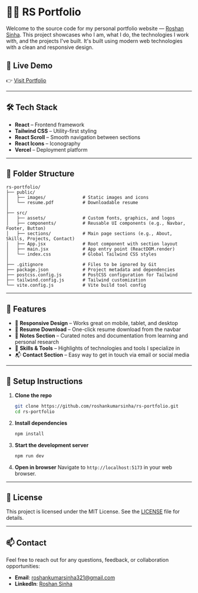 # 🧑‍💻 RS Portfolio

Welcome to the source code for my personal portfolio website — [Roshan Sinha](https://roshankumarsinha.netlify.app/). This project showcases who I am, what I do, the technologies I work with, and the projects I've built. It's built using modern web technologies with a clean and responsive design.

## 🚀 Live Demo

👉 [Visit Portfolio](https://roshankumarsinha.netlify.app/)

---

## 🛠️ Tech Stack

- **React** – Frontend framework
- **Tailwind CSS** – Utility-first styling
- **React Scroll** – Smooth navigation between sections
- **React Icons** – Iconography
- **Vercel** – Deployment platform

---

## 📁 Folder Structure

```plaintext
rs-portfolio/
├── public/
│   ├── images/              # Static images and icons
│   └── resume.pdf           # Downloadable resume
│
├── src/
│   ├── assets/              # Custom fonts, graphics, and logos
│   ├── components/          # Reusable UI components (e.g., Navbar, Footer, Button)
│   ├── sections/            # Main page sections (e.g., About, Skills, Projects, Contact)
│   ├── App.jsx              # Root component with section layout
│   ├── main.jsx             # App entry point (ReactDOM.render)
│   └── index.css            # Global Tailwind CSS styles
│
├── .gitignore               # Files to be ignored by Git
├── package.json             # Project metadata and dependencies
├── postcss.config.js        # PostCSS configuration for Tailwind
├── tailwind.config.js       # Tailwind customization
└── vite.config.js           # Vite build tool config
```

---

## 📌 Features

- 🎯 **Responsive Design** – Works great on mobile, tablet, and desktop
- 💼 **Resume Download** – One-click resume download from the navbar
- 📝 **Notes Section** – Curated notes and documentation from learning and personal research
- 🧰 **Skills & Tools** – Highlights of technologies and tools I specialize in
- 📬 **Contact Section** – Easy way to get in touch via email or social media

---

## 🧪 Setup Instructions

1. **Clone the repo**
   ```bash
   git clone https://github.com/roshankumarsinha/rs-portfolio.git
   cd rs-portfolio
    ```

2. **Install dependencies**
   ```bash
   npm install
    ```


3. **Start the development server**
   ```bash
   npm run dev
    ```

4. **Open in browser**
    Navigate to `http://localhost:5173` in your web browser.

----

## 📄 License
This project is licensed under the MIT License. See the [LICENSE](LICENSE) file for details.

----
<!-- Write for contact -->
## 📫 Contact
Feel free to reach out for any questions, feedback, or collaboration opportunities:
- **Email**: [roshankumarsinha321@gmail.com](mailto:roshankumarsinha321@gmail.com)
- **LinkedIn**: [Roshan Sinha](https://www.linkedin.com/in/roshan-sinha-108510194/)
